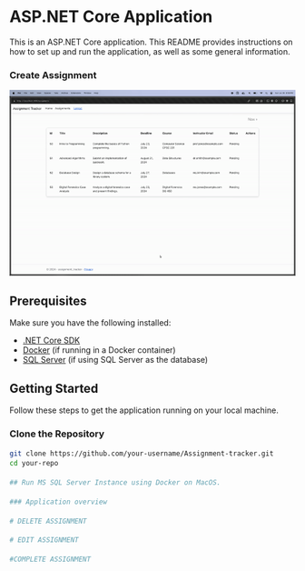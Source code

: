 # ASP.NET Core Application

This is an ASP.NET Core application. This README provides instructions on how to set up and run the application, as well as some general information.


### Create Assignment
![](https://github.com/nkouki98/Assignment-tracker/blob/main/Creategif.gif?raw=true)

## Prerequisites

Make sure you have the following installed:

- [.NET Core SDK](https://dotnet.microsoft.com/download)
- [Docker](https://www.docker.com/get-started) (if running in a Docker container)
- [SQL Server](https://www.microsoft.com/en-us/sql-server/sql-server-downloads) (if using SQL Server as the database)

## Getting Started

Follow these steps to get the application running on your local machine.

### Clone the Repository

```bash
git clone https://github.com/your-username/Assignment-tracker.git
cd your-repo

## Run MS SQL Server Instance using Docker on MacOS.

### Application overview

# DELETE ASSIGNMENT

# EDIT ASSIGNMENT 

#COMPLETE ASSIGNMENT




